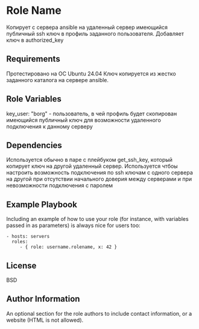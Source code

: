 Role Name
=========

Копирует с сервера ansible на удаленный сервер имеющийся публичный ssh ключ в профиль заданного пользователя. Добавляет ключ в authorized_key

Requirements
------------

Протестировано на ОС Ubuntu 24.04
Ключ копируется из жестко заданного каталога на сервере ansible. 

Role Variables
--------------

key_user: "borg" - пользователь, в чей профиль будет скопирован имеющийся публичный ключ для возможности удаленного подключения к данному серверу

Dependencies
------------

Используется обычно в паре с плейбуком get_ssh_key, который копирует ключ на другой удаленный сервер. Используется чтбоы настроить возможность подключения по ssh ключам с одного сервера на другой при отсутствии начального доверия между серверами и при невозможности подключения с паролем

Example Playbook
----------------

Including an example of how to use your role (for instance, with variables passed in as parameters) is always nice for users too:

    - hosts: servers
      roles:
         - { role: username.rolename, x: 42 }

License
-------

BSD

Author Information
------------------

An optional section for the role authors to include contact information, or a website (HTML is not allowed).
